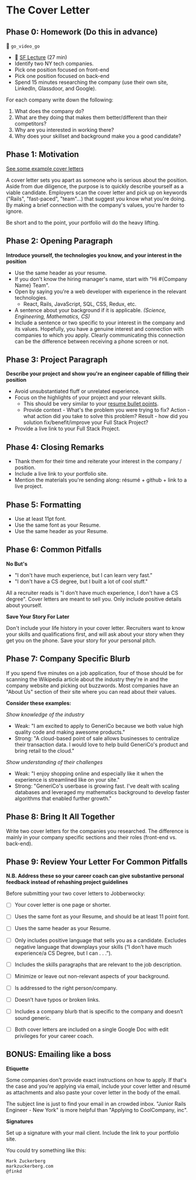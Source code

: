 # The Cover Letter

## Phase 0: Homework (Do this in advance)
:closed_lock_with_key: `go_video_go`
* :movie_camera: [SF Lecture](https://vimeo.com/182749397) (27 min)
* Identify two NY tech companies.
 * Pick one position focused on front-end
 * Pick one position focused on back-end
* Spend 15 minutes researching the company (use their own site, LinkedIn, Glassdoor, and Google).

For each company write down the following:

1. What does the company do?
2. What are they doing that makes them better/different than their competitors?
2. Why are you interested in working there?
3. Why does your skillset and background make you a good candidate?

## Phase 1: Motivation
[See some example cover letters][cover letters]

[cover letters]: https://github.com/appacademy/ny-portfolio-curriculum/tree/master/cover-letter/cover-letter-examples.md

A cover letter sets you apart as someone who is serious about the position.
Aside from due diligence, the purpose is to quickly describe yourself as a viable candidate.
Employers scan the cover letter and pick up on keywords ("Rails", "fast-paced", "team"...) that suggest you know what you're doing.
By making a brief connection with the company's values, you're harder to ignore.

Be short and to the point, your portfolio will do the heavy lifting.

## Phase 2: Opening Paragraph

**Introduce yourself, the technologies you know, and your interest in the position**

* Use the same header as your resume.
* If you don't know the hiring manager's name, start with "Hi #{Company Name} Team".
* Open by saying you're a web developer with experience in the relevant technologies.
  * React, Rails, JavaScript, SQL, CSS, Redux, etc.
* A sentence about your background if it is applicable. *(Science, Engineering, Mathematics, CS)*
* Include a sentence or two specific to your interest in the company and its values. Hopefully, you have a genuine interest and connection with companies to which you apply. Clearly communicating this connection can be the difference between receiving a phone screen or not.

## Phase 3: Project Paragraph

**Describe your project and show you're an engineer capable of filling their position**

* Avoid unsubstantiated fluff or unrelated experience.
* Focus on the highlights of your project and your relevant skills.
  * This should be very similar to your [resume bullet points][resume-bullets].
  * Provide context - What's the problem you were trying to fix? Action - what action did you take to solve this problem? Result - how did you solution fix/benefit/improve your Full Stack Project?
* Provide a live link to your Full Stack Project.

## Phase 4: Closing Remarks

* Thank them for their time and reiterate your interest in the company / position.
* Include a live link to your portfolio site.
* Mention the materials you're sending along: résumé + github + link to a live project.

## Phase 5: Formatting

* Use at least 11pt font.
* Use the same font as your Resume.
* Use the same header as your Resume.

## Phase 6: Common Pitfalls

**No But's**

* "I don't have much experience, but I can learn very fast."
* "I don't have a CS degree, but I built a lot of cool stuff."

All a recruiter reads is "I don't have much experience, I don't have a CS
degree". Cover letters are meant to sell you. Only include positive details
about yourself.

**Save Your Story For Later**

Don't include your life history in your cover letter.  Recruiters want to know your skills and qualifications first, and will ask about your story when they get you on the phone.  Save your story for your personal pitch.

## Phase 7: Company Specific Blurb

If you spend five minutes on a job application, four of those should be for scanning the
Wikipedia article about the industry they're in and the company website and picking out buzzwords. Most companies have an "About Us" section of their site where you can read about their values.

**Consider these examples:**

*Show knowledge of the industry*
* Weak: "I am excited to apply to GeneriCo because we both value high quality code and making awesome products."  
* Strong: "A cloud-based point of sale allows businesses to centralize their transaction data.  I would love to help build GeneriCo's product and bring retail to the cloud."

*Show understanding of their challenges*
* Weak: "I enjoy shopping online and especially like it when the experience is streamlined like on your site."  
* Strong: "GeneriCo's userbase is growing fast.  I've dealt with scaling databases and leveraged my mathematics background to develop faster algorithms that enabled further growth."

## Phase 8: Bring It All Together

Write two cover letters for the companies you researched.
The difference is mainly in your company specific sections and their roles (front-end vs. back-end).

## Phase 9: Review Your Letter For Common Pitfalls

**N.B. Address these so your career coach can give substantive personal feedback instead of rehashing project guidelines**

Before submitting your two cover letters to Jobberwocky:

- [ ] Your cover letter is one page or shorter.
- [ ] Uses the same font as your Resume, and should be at least 11 point font.  
- [ ] Uses the same header as your Resume.
- [ ] Only includes positive language that sells you as a candidate.  Excludes negative language that downplays your skills (“I don’t have much experience/a CS Degree, but I can . . .”).   
- [ ] Includes the skills paragraphs that are relevant to the job description.  
- [ ] Minimize or leave out non-relevant aspects of your background.
- [ ] Is addressed to the right person/company.
- [ ] Doesn’t have typos or broken links.  
- [ ] Includes a company blurb that is specific to the company and doesn’t sound generic.
- [ ] Both cover letters are included on a single Google Doc with edit privileges for your career coach.


## BONUS: Emailing like a boss

**Etiquette**

Some companies don't provide exact instructions on how to apply. If that's the
case and you're applying via email, include your cover letter and résumé as
attachments and also paste your cover letter in the body of the email.

The subject line is just to find your email in an crowded inbox. "Junior Rails
Engineer - New York" is more helpful than "Applying to CoolCompany, inc".

**Signatures**

Set up a signature with your mail client. Include the link to your portfolio site.

You could try something like this:

    Mark Zuckerberg
    markzuckerberg.com
    @finkd


[resume-bullets]: https://github.com/appacademy/ny-portfolio-curriculum/blob/master/resume/crafting-your-bullets.md
